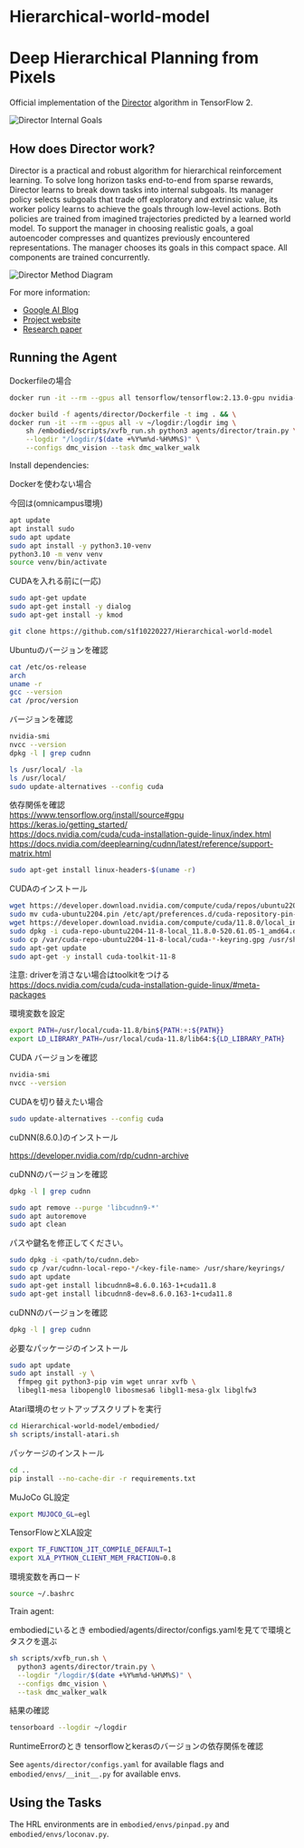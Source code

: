 # Hierarchical-world-model

Deep Hierarchical Planning from Pixels
======================================

Official implementation of the [Director][project] algorithm in TensorFlow 2.

[project]: https://danijar.com/director/

![Director Internal Goals](https://github.com/danijar/director/raw/main/media/header.gif)



How does Director work?
-----------------------

Director is a practical and robust algorithm for hierarchical reinforcement
learning. To solve long horizon tasks end-to-end from sparse rewards, Director
learns to break down tasks into internal subgoals. Its manager policy selects
subgoals that trade off exploratory and extrinsic value, its worker policy
learns to achieve the goals through low-level actions. Both policies are
trained from imagined trajectories predicted by a learned world model. To
support the manager in choosing realistic goals, a goal autoencoder compresses
and quantizes previously encountered representations. The manager chooses its
goals in this compact space. All components are trained concurrently.

![Director Method Diagram](https://github.com/danijar/director/raw/main/media/method.png)

For more information:

- [Google AI Blog](https://ai.googleblog.com/2022/07/deep-hierarchical-planning-from-pixels.html)
- [Project website](https://danijar.com/project/director/)
- [Research paper](https://arxiv.org/pdf/2206.04114.pdf)

Running the Agent
-----------------

Dockerfileの場合
```sh
docker run -it --rm --gpus all tensorflow/tensorflow:2.13.0-gpu nvidia-smi

docker build -f agents/director/Dockerfile -t img . && \
docker run -it --rm --gpus all -v ~/logdir:/logdir img \
    sh /embodied/scripts/xvfb_run.sh python3 agents/director/train.py \
    --logdir "/logdir/$(date +%Y%m%d-%H%M%S)" \
    --configs dmc_vision --task dmc_walker_walk
```

Install dependencies:

Dockerを使わない場合

今回は(omnicampus環境)

```sh
apt update
apt install sudo
sudo apt update
sudo apt install -y python3.10-venv
python3.10 -m venv venv
source venv/bin/activate
```

CUDAを入れる前に(一応)
```sh
sudo apt-get update
sudo apt-get install -y dialog
sudo apt-get install -y kmod
```

```sh
git clone https://github.com/s1f10220227/Hierarchical-world-model
```

Ubuntuのバージョンを確認
```sh
cat /etc/os-release
arch
uname -r
gcc --version
cat /proc/version
```

バージョンを確認
```sh
nvidia-smi
nvcc --version
dpkg -l | grep cudnn
```

```sh
ls /usr/local/ -la
ls /usr/local/
sudo update-alternatives --config cuda
```

依存関係を確認  
https://www.tensorflow.org/install/source#gpu  
https://keras.io/getting_started/  
https://docs.nvidia.com/cuda/cuda-installation-guide-linux/index.html  
https://docs.nvidia.com/deeplearning/cudnn/latest/reference/support-matrix.html  


```sh
sudo apt-get install linux-headers-$(uname -r)
```

CUDAのインストール
```sh
wget https://developer.download.nvidia.com/compute/cuda/repos/ubuntu2204/x86_64/cuda-ubuntu2204.pin
sudo mv cuda-ubuntu2204.pin /etc/apt/preferences.d/cuda-repository-pin-600
wget https://developer.download.nvidia.com/compute/cuda/11.8.0/local_installers/cuda-repo-ubuntu2204-11-8-local_11.8.0-520.61.05-1_amd64.deb
sudo dpkg -i cuda-repo-ubuntu2204-11-8-local_11.8.0-520.61.05-1_amd64.deb
sudo cp /var/cuda-repo-ubuntu2204-11-8-local/cuda-*-keyring.gpg /usr/share/keyrings/
sudo apt-get update
sudo apt-get -y install cuda-toolkit-11-8
```

注意: driverを消さない場合はtoolkitをつける  
https://docs.nvidia.com/cuda/cuda-installation-guide-linux/#meta-packages

環境変数を設定
```sh
export PATH=/usr/local/cuda-11.8/bin${PATH:+:${PATH}}
export LD_LIBRARY_PATH=/usr/local/cuda-11.8/lib64:${LD_LIBRARY_PATH}
```
CUDA バージョンを確認
```sh
nvidia-smi
nvcc --version
```

CUDAを切り替えたい場合
```sh
sudo update-alternatives --config cuda
```

cuDNN(8.6.0.)のインストール

https://developer.nvidia.com/rdp/cudnn-archive

cuDNNのバージョンを確認
```sh
dpkg -l | grep cudnn
```
```sh
sudo apt remove --purge 'libcudnn9-*'
sudo apt autoremove
sudo apt clean
```
パスや鍵名を修正してください。
```sh
sudo dpkg -i <path/to/cudnn.deb>
sudo cp /var/cudnn-local-repo-*/<key-file-name> /usr/share/keyrings/
sudo apt update
sudo apt-get install libcudnn8=8.6.0.163-1+cuda11.8
sudo apt-get install libcudnn8-dev=8.6.0.163-1+cuda11.8
```
cuDNNのバージョンを確認
```sh
dpkg -l | grep cudnn
```

必要なパッケージのインストール
```sh
sudo apt update
sudo apt install -y \
  ffmpeg git python3-pip vim wget unrar xvfb \
  libegl1-mesa libopengl0 libosmesa6 libgl1-mesa-glx libglfw3
```
Atari環境のセットアップスクリプトを実行
```sh
cd Hierarchical-world-model/embodied/
sh scripts/install-atari.sh
```
パッケージのインストール
```sh
cd ..
pip install --no-cache-dir -r requirements.txt
```
MuJoCo GL設定
```sh
export MUJOCO_GL=egl
```
TensorFlowとXLA設定
```sh
export TF_FUNCTION_JIT_COMPILE_DEFAULT=1
export XLA_PYTHON_CLIENT_MEM_FRACTION=0.8
```
環境変数を再ロード
```sh
source ~/.bashrc
```


Train agent:

embodiedにいるとき
embodied/agents/director/configs.yamlを見てで環境とタスクを選ぶ
```sh
sh scripts/xvfb_run.sh \
  python3 agents/director/train.py \
  --logdir "/logdir/$(date +%Y%m%d-%H%M%S)" \
  --configs dmc_vision \
  --task dmc_walker_walk
```
結果の確認
```sh
tensorboard --logdir ~/logdir
```


RuntimeErrorのとき
tensorflowとkerasのバージョンの依存関係を確認

See `agents/director/configs.yaml` for available flags and
`embodied/envs/__init__.py` for available envs.

Using the Tasks
---------------

The HRL environments are in `embodied/envs/pinpad.py` and
`embodied/envs/loconav.py`.

